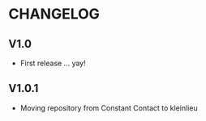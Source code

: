 # CHANGELOG

## V1.0 ##

- First release ... yay!

## V1.0.1 ##

- Moving repository from Constant Contact to kleinlieu